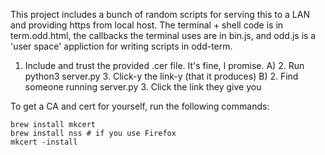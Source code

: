 This project includes a bunch of random scripts for serving this to a LAN and providing https from local host. 
The terminal + shell code is in term.odd.html, the callbacks the terminal uses are in bin.js, and odd.js is a 'user space' appliction for writing scripts in odd-term.

1. Include and trust the provided .cer file. It's fine, I promise.
A)
    2. Run python3 server.py
    3. Click-y the link-y (that it produces)
B)
    2. Find someone running server.py
    3. Click the link they give you


To get a CA and cert for yourself, run the following commands:

```
brew install mkcert
brew install nss # if you use Firefox
mkcert -install
```
